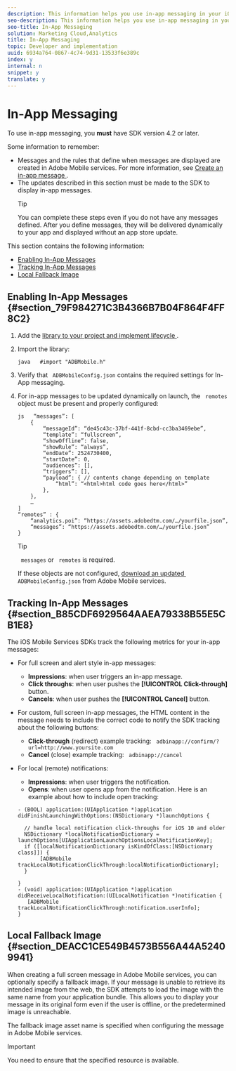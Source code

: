 ```yaml
---
description: This information helps you use in-app messaging in your iOS apps.
seo-description: This information helps you use in-app messaging in your iOS apps.
seo-title: In-App Messaging
solution: Marketing Cloud,Analytics
title: In-App Messaging
topic: Developer and implementation
uuid: 6934a764-0867-4c74-9d31-13533f6e389c
index: y
internal: n
snippet: y
translate: y
---
```


# In-App Messaging

To use in-app messaging, you **must** have SDK version 4.2 or later. 

Some information to remember: 


* Messages and the rules that define when messages are displayed are created in Adobe Mobile services. For more information, see [ Create an in-app message ](https://marketing.adobe.com/resources/help/en_US/mobile/?f=t_in_app_message).
* The updates described in this section must be made to the SDK to display in-app messages. 
  >[!TIP]
  >
  >You can complete these steps even if you do not have any messages defined. After you define messages, they will be delivered dynamically to your app and displayed without an app store update.






This section contains the following information: 


* [ Enabling In-App Messages ](../../messaging_main/messaging/messaging.md#section_79F984271C3B4366B7B04F864F4FF8C2)
* [ Tracking In-App Messages ](../../messaging_main/messaging/messaging.md#section_B85CDF6929564AAEA79338B55E5CB1E8)
* [ Local Fallback Image ](../../messaging_main/messaging/messaging.md#section_DEACC1CE549B4573B556A44A52409941)


## Enabling In-App Messages {#section_79F984271C3B4366B7B04F864F4FF8C2}


1. Add the [ library to your project and implement lifecycle ](../../getting_started/dev_qs.md#concept_13176B6E37F547D6935E37125F457972).
1. Import the library: 
   ```
   java   #import "ADBMobile.h"
   ```

1. Verify that ` ADBMobileConfig.json` contains the required settings for In-App messaging.
1. For in-app messages to be updated dynamically on launch, the ` remotes` object must be present and properly configured: 
   ```
   js   “messages”: [ 
       { 
           “messageId”: “de45c43c-37bf-441f-8cbd-cc3ba3469ebe”, 
           “template”: “fullscreen”, 
           “showOffline”: false, 
           “showRule”: “always”, 
           “endDate”: 2524730400, 
           “startDate”: 0, 
           “audiences”: [], 
           “triggers”: [], 
           “payload”: { // contents change depending on template 
               “html”: “<html>html code goes here</html>” 
           }, 
       }, 
       … 
   ] 
   “remotes” : { 
       “analytics.poi”: “https://assets.adobedtm.com/…/yourfile.json”, 
       “messages”: “https://assets.adobedtm.com/…/yourfile.json” 
   }
   ```



   >[!TIP]
   >
   >` messages` or ` remotes` is required. 


   If these objects are not configured, [ download an updated ](../../getting_started/requirements.md#section_044C17DF82BC4FD8A3E409C456CE9A46) ` ADBMobileConfig.json` from Adobe Mobile services. 



## Tracking In-App Messages {#section_B85CDF6929564AAEA79338B55E5CB1E8}

The iOS Mobile Services SDKs track the following metrics for your in-app messages: 


* For full screen and alert style in-app messages: 
    * **Impressions**: when user triggers an in-app message.
    * **Click throughs**: when user pushes the **[!UICONTROL  Click-through]** button.
    * **Cancels**: when user pushes the **[!UICONTROL  Cancel]** button.

* For custom, full screen in-app messages, the HTML content in the message needs to include the correct code to notify the SDK tracking about the following buttons: 
    * **Click-through** (redirect) example tracking: ` adbinapp://confirm/?url=http://www.yoursite.com`
    * **Cancel** (close) example tracking: ` adbinapp://cancel`

* For local (remote) notifications: 
    * **Impressions**: when user triggers the notification.
    * **Opens**: when user opens app from the notification.
  Here is an example about how to include open tracking: 


  ```
  - (BOOL) application:(UIApplication *)application didFinishLaunchingWithOptions:(NSDictionary *)launchOptions { 
    
    // handle local notification click-throughs for iOS 10 and older 
    NSDictionary *localNotificationDictionary = launchOptions[UIApplicationLaunchOptionsLocalNotificationKey]; 
    if ([localNotificationDictionary isKindOfClass:[NSDictionary class]]) { 
         [ADBMobile trackLocalNotificationClickThrough:localNotificationDictionary]; 
    } 
    
  } 
  - (void) application:(UIApplication *)application didReceiveLocalNotification:(UILocalNotification *)notification { 
     [ADBMobile trackLocalNotificationClickThrough:notification.userInfo]; 
  }
  ```




## Local Fallback Image {#section_DEACC1CE549B4573B556A44A52409941}

When creating a full screen message in Adobe Mobile services, you can optionally specify a fallback image. If your message is unable to retrieve its intended image from the web, the SDK attempts to load the image with the same name from your application bundle. This allows you to display your message in its original form even if the user is offline, or the predetermined image is unreachable. 

The fallback image asset name is specified when configuring the message in Adobe Mobile services. 


>[!IMPORTANT]
>
>You need to ensure that the specified resource is available.


